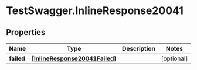 # TestSwagger.InlineResponse20041

## Properties

Name | Type | Description | Notes
------------ | ------------- | ------------- | -------------
**failed** | [**[InlineResponse20041Failed]**](InlineResponse20041Failed.md) |  | [optional] 


